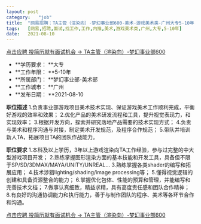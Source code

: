 ```yaml
---
layout:	post
category:	"job"
title:	"网易招聘：TA主管（渲染向）-梦幻事业部600-美术-游戏美术类-广州大专5-10年"
tags:	[网易,招聘,面试,找工作,工作,内推,美术,游戏美术类,广州,大专,5-10年]
date:	2021-08-10
---
```


[点击应聘 投简历就有面试机会 -> TA主管（渲染向）-梦幻事业部600](http://mobile.bole.netease.com/bole/boleDetail?id=34206&employeeId=346f03c3cda5f04c&key=all)



- **学历要求： **大专
- **工作年限： **5-10年
- **所属部门： **梦幻事业部-美术部
- **工作城市： **广州
- **发布日期： **2021-08-10



**职位描述**
1.负责事业部游戏项目美术技术实现、保证游戏美术工作顺利完成，平衡好游戏的效率和效果；
2.优化产品的美术研发流程和工具，提升视觉表现力，和实现效率；
3.根据开发方向，探索并研究落地产品需要的技术实现方式；
4.负责与美术和程序沟通与对接，制定美术开发规范，及程序合作规范；
5.带队并培训新人TA，拓展项目TA的团队作战能力。



**职位要求**
1.本科及以上学历，3年以上游戏渲染向TA工作经验，参与过完整的中大型游戏项目开发；
2.熟练掌握图形渲染方面的基本技能和开发工具，具备但不限于SP/SD/3DMAX/MAYA/UNITY/UNREAL...
3.熟练掌握各类shader的编写和拓展应用；
4.技术涉猎lighting/shading/image processing等；
5.懂得视觉逻辑的创建和具备资源整合的能力；
6.掌握优化包体、性能的预算和管理，并能编写和完善技术文档；
7.做事认真细致，精益求精，具有高度责任感和团队合作精神；
8.有良好的沟通协调能力和执行能力，善于与制作团队的程序、美术等各环节合作和沟通。



[点击应聘 投简历就有面试机会 -> TA主管（渲染向）-梦幻事业部600](http://mobile.bole.netease.com/bole/boleDetail?id=34206&employeeId=346f03c3cda5f04c&key=all)